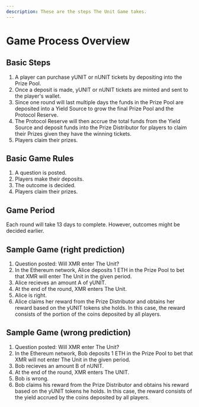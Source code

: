 ```yaml
---
description: These are the steps The Unit Game takes.
---
```


# Game Process Overview

## Basic Steps

1. A player can purchase yUNIT or nUNIT tickets by depositing into the Prize Pool.&#x20;
2. Once a deposit is made, yUNIT or nUNIT tickets are minted and sent to the player's wallet.&#x20;
3. Since one round will last multiple days the funds in the Prize Pool are deposited into a Yield Source to grow the final Prize Pool and the Protocol Reserve.&#x20;
4. The Protocol Reserve will then accrue the total funds from the Yield Source and deposit funds into the Prize Distributor for players to claim their Prizes given they have the winning tickets.
5. Players claim their prizes.

## Basic Game Rules

1. A question is posted.
2. Players make their deposits.
3. The outcome is decided.
4. Players claim their prizes.

## Game Period

Each round will take 13 days to complete. However, outcomes might be decided earlier.



## Sample Game (right prediction)

1. Question posted: Will XMR enter The Unit?
2. In the Ethereum network, Alice deposits 1 ETH in the Prize Pool to bet that XMR will enter The Unit in the given period.
3. Alice recieves an amount A of yUNIT.
4. At the end of the round, XMR enters The Unit.&#x20;
5. Alice is right.
6. Alice claims her reward from the Prize Distributor and obtains her reward based on the yUNIT tokens she holds. In this case, the reward consists of the portion of the coins deposited by all players.

## Sample Game (wrong prediction)

1. Question posted: Will XMR enter The Unit?
2. In the Ethereum network, Bob deposits 1 ETH in the Prize Pool to bet that XMR will not enter The Unit in the given period.
3. Bob recieves an amount B of nUNIT.
4. At the end of the round, XMR enters The UNIT.
5. Bob is wrong.
6. Bob claims his reward from the Prize Distributor and obtains his reward based on the yUNIT tokens he holds. In this case, the reward consists of the yield accrued by the coins deposited by all players.

